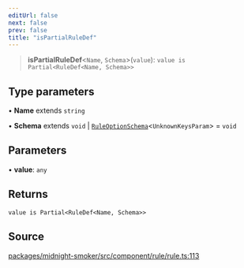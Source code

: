 ```yaml
---
editUrl: false
next: false
prev: false
title: "isPartialRuleDef"
---
```


> **isPartialRuleDef**\<`Name`, `Schema`\>(`value`): `value is Partial<RuleDef<Name, Schema>>`

## Type parameters

• **Name** extends `string`

• **Schema** extends `void` \| [`RuleOptionSchema`](/api/midnight-smoker/midnight-smoker/rule/type-aliases/ruleoptionschema/)\<`UnknownKeysParam`\> = `void`

## Parameters

• **value**: `any`

## Returns

`value is Partial<RuleDef<Name, Schema>>`

## Source

[packages/midnight-smoker/src/component/rule/rule.ts:113](https://github.com/boneskull/midnight-smoker/blob/417858b/packages/midnight-smoker/src/component/rule/rule.ts#L113)
